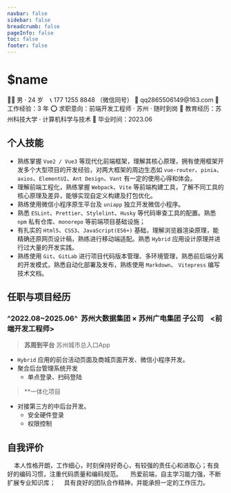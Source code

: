 ```yaml
---
navbar: false
sidebar: false
breadcrumb: false
pageInfo: false
toc: false
footer: false
---
```


# $name

👨‍💻 男 · 24 岁&nbsp;&nbsp;&nbsp;&nbsp;📞 177 1255 8848 （微信同号）
📧 qq2865506149@163\.com
💼 工作经验：3 年
⭕ 求职意向：前端开发工程师 · 苏州 · 随时到岗
🏫 教育经历：苏州科技大学 · 计算机科学与技术
📆 毕业时间：2023.06

## 个人技能

- 熟练掌握 `Vue2 / Vue3` 等现代化前端框架，理解其核心原理，拥有使用框架开发多个大型项目的开发经验，对两大框架的周边生态如 `vue-router`、`pinia`、`axios`、`ElementUI`、`Ant Design`、`Vant` 有一定的使用心得和体会。
- 理解前端工程化，熟练掌握 `Webpack`、`Vite` 等前端构建工具，了解不同工具的核心原理及差异，能够实现自定义构建及打包优化。
- 熟练使用微信小程序原生平台及 `uniapp` 独立开发微信小程序。
- 熟悉 `ESLint`、`Prettier`、`Stylelint`、`Husky` 等代码审查工具的配置。熟悉 `npm` 私有仓库、`monorepo` 等前端项目基础设施；
- 有扎实的 `Html5`、`CSS3`、`JavaScript(ES6+)` 基础，理解浏览器渲染原理，能精确还原网页设计稿，熟练进行移动端适配。熟悉 `Hybrid` 应用设计原理并进行过大量的开发实践。
- 熟练使用 `Git`、`GitLab` 进行项目代码版本管理、多环境管理，熟悉前后端分离的开发模式，熟悉自动化部署及发布，熟练使用 `Markdown`、 `Vitepress` 编写技术文档。

## 任职与项目经历

### ^2022.08~2025.06^&nbsp;&nbsp;苏州大数据集团 × 苏州广电集团 子公司&nbsp;&nbsp;&nbsp;&nbsp;<前端开发工程师>

> **苏周到平台**
> 苏州城市总入口App

- `Hybrid` 应用的前台活动页面及商城页面开发、微信小程序开发。
- 聚合后台管理系统开发
  - 单点登录、扫码登陆

> \*\*一体化项目

- 对接第三方的中后台开发。
  - 安全硬件登录
  - 权限控制

## 自我评价

&nbsp;&nbsp;&nbsp;&nbsp;本人性格开朗，工作细心，时刻保持好奇心，有较强的责任心和进取心；有良好的编码习惯，注重代码质量和编码规范。
&nbsp;&nbsp;&nbsp;&nbsp;热爱前端，自主学习能力强，不断扩展专业知识库；
&nbsp;&nbsp;&nbsp;&nbsp;具有良好的团队合作精神，并能承担一定的工作压力。
